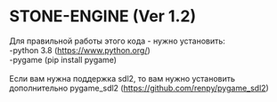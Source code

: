 # STONE-ENGINE (Ver 1.2)

Для правильной работы этого кода - нужно установить:<br>
-python 3.8 (https://www.python.org/)<br>
-pygame (pip install pygame)<br>
<br>
Если вам нужна поддержка sdl2, то вам нужно установить дополнительно pygame_sdl2 (https://github.com/renpy/pygame_sdl2)<br>
